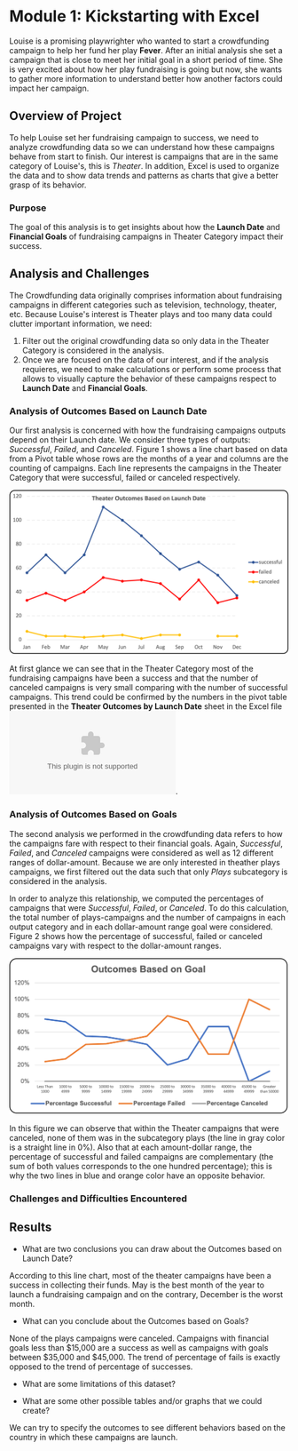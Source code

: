 # Module 1: Kickstarting with Excel

Louise is a promising playwrighter who wanted to start a crowdfunding campaign to help her fund her play **Fever**.  After an initial analysis she set a campaign that is close to meet her initial goal in a short period of time. She is very excited about how her play fundraising is going but now, she wants to gather more information to understand better how another factors could impact her campaign.

## Overview of Project

To help Louise set her fundraising campaign to success, we need to analyze crowdfunding data so we can understand how these campaigns behave from start to finish. Our interest is campaigns that are in the same category of Louise's, this is *Theater*.  In addition, Excel is used to organize the data and to show data trends and patterns as charts that give a better grasp of its behavior.

### Purpose

The goal of this analysis is to get insights about how the **Launch Date** and **Financial Goals** of fundraising campaigns in Theater Category impact their success.

## Analysis and Challenges

The Crowdfunding data originally comprises information about fundraising campaigns in different categories such as television, technology, theater, etc. Because Louise's interest is Theater plays and too many data could clutter important information, we need:

1. Filter out the original crowdfunding data so only data in the Theater Category is considered in the analysis.
2. Once we are focused on the data of our interest, and if the analysis requieres, we need to make calculations or perform some process that allows to visually capture the behavior of these campaigns respect to  **Launch Date** and **Financial Goals**.

### Analysis of Outcomes Based on Launch Date

Our first analysis is concerned with how the fundraising campaigns outputs depend on their Launch date.  We consider three types of outputs: *Successful*, *Failed*, and *Canceled*.  Figure 1 shows a line chart based on data from a Pivot table whose rows are the months of a year and columns are the counting of campaigns. Each line represents the campaigns in the Theater Category that were successful, failed or canceled respectively.

![LaunchDate](https://raw.githubusercontent.com/LeidyDoradoM/Kickstarter_Challenge/main/resources/Theater_Outcomes_vs_Launch.png)

At first glance we can see that in the Theater Category most of the fundraising campaigns have been a success and that the number of canceled campaigns is very small comparing with the number of successful campaigns.  This trend could be confirmed by the numbers in the pivot table presented in the **Theater Outcomes by Launch Date**  sheet in the Excel file ![worksheet](https://raw.githubusercontent.com/LeidyDoradoM/Kickstarter_Challenge/main/Kickstarter_Challenge_Copy.xlsx).

### Analysis of Outcomes Based on Goals

The second analysis we performed in the crowdfunding data refers to how the campaigns fare with respect to their financial goals.  Again, *Successful*, *Failed*, and *Canceled* campaigns were considered as well as 12 different ranges of dollar-amount.  Because we are only interested in theather plays campaigns, we first filtered out the data such that only *Plays* subcategory is considered in the analysis.  

In order to analyze this relationship, we computed the percentages of campaigns that were *Successful*, *Failed*, or *Canceled*. To do this calculation, the total number of plays-campaigns and the number of campaigns in each output category and in each dollar-amount range goal were considered. Figure 2 shows how the percentage of successful, failed or canceled campaigns vary with respect to the dollar-amount ranges.

![Goals](https://raw.githubusercontent.com/LeidyDoradoM/Kickstarter_Challenge/main/resources/Outcomes_vs_Goals.png)

In this figure we can observe that within the Theater campaigns that were canceled, none of them was in the subcategory plays (the line in gray color is a straight line in 0%). Also that at each amount-dollar range, the percentage of successful and failed campaigns are complementary (the sum of both values corresponds to the one hundred percentage); this is why the two lines in blue and orange color have an opposite behavior.

### Challenges and Difficulties Encountered



## Results

* What are two conclusions you can draw about the Outcomes based on Launch Date?

According to this line chart, most of the theater campaigns have been  a success in collecting their funds. May is the best month of the year to launch a fundraising campaign and on the contrary, December is the worst month.

* What can you conclude about the Outcomes based on Goals?

None of the plays campaigns were canceled. Campaigns with financial goals less than $15,000 are a success as well as campaigns with goals between $35,000 and $45,000. The trend of percentage of fails is exactly opposed to the trend of percentage of successes.

* What are some limitations of this dataset?

* What are some other possible tables and/or graphs that we could create?

We can try to specify the outcomes to see different behaviors based on the country in which these campaigns are launch.